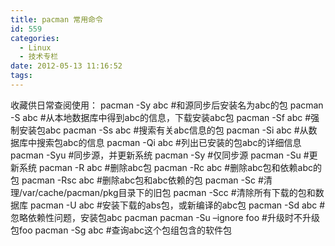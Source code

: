 ```yaml
---
title: pacman 常用命令
id: 559
categories:
  - Linux
  - 技术专栏
date: 2012-05-13 11:16:52
tags:
---
```


收藏供日常查阅使用：
pacman -Sy abc #和源同步后安装名为abc的包
pacman -S abc #从本地数据库中得到abc的信息，下载安装abc包
pacman -Sf abc #强制安装包abc
pacman -Ss abc #搜索有关abc信息的包
pacman -Si abc #从数据库中搜索包abc的信息
pacman -Qi abc #列出已安装的包abc的详细信息
pacman -Syu #同步源，并更新系统
pacman -Sy #仅同步源
pacman -Su #更新系统
pacman -R abc #删除abc包
pacman -Rc abc #删除abc包和依赖abc的包
pacman -Rsc abc #删除abc包和abc依赖的包
pacman -Sc #清理/var/cache/pacman/pkg目录下的旧包
pacman -Scc #清除所有下载的包和数据库
pacman -U abc #安装下载的abs包，或新编译的abc包
pacman -Sd abc #忽略依赖性问题，安装包abc
pacman pacman -Su –ignore foo #升级时不升级包foo
pacman -Sg abc #查询abc这个包组包含的软件包